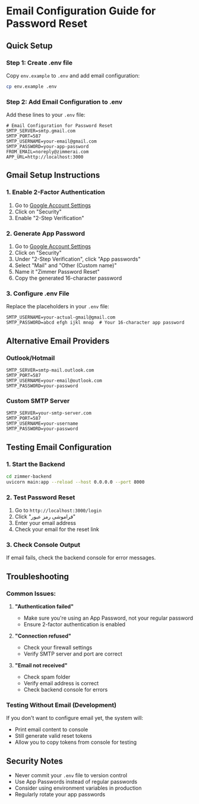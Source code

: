 # Email Configuration Guide for Password Reset

## Quick Setup

### Step 1: Create .env file
Copy `env.example` to `.env` and add email configuration:

```bash
cp env.example .env
```

### Step 2: Add Email Configuration to .env
Add these lines to your `.env` file:

```env
# Email Configuration for Password Reset
SMTP_SERVER=smtp.gmail.com
SMTP_PORT=587
SMTP_USERNAME=your-email@gmail.com
SMTP_PASSWORD=your-app-password
FROM_EMAIL=noreply@zimmerai.com
APP_URL=http://localhost:3000
```

## Gmail Setup Instructions

### 1. Enable 2-Factor Authentication
1. Go to [Google Account Settings](https://myaccount.google.com/)
2. Click on "Security"
3. Enable "2-Step Verification"

### 2. Generate App Password
1. Go to [Google Account Settings](https://myaccount.google.com/)
2. Click on "Security"
3. Under "2-Step Verification", click "App passwords"
4. Select "Mail" and "Other (Custom name)"
5. Name it "Zimmer Password Reset"
6. Copy the generated 16-character password

### 3. Configure .env File
Replace the placeholders in your `.env` file:

```env
SMTP_USERNAME=your-actual-gmail@gmail.com
SMTP_PASSWORD=abcd efgh ijkl mnop  # Your 16-character app password
```

## Alternative Email Providers

### Outlook/Hotmail
```env
SMTP_SERVER=smtp-mail.outlook.com
SMTP_PORT=587
SMTP_USERNAME=your-email@outlook.com
SMTP_PASSWORD=your-password
```

### Custom SMTP Server
```env
SMTP_SERVER=your-smtp-server.com
SMTP_PORT=587
SMTP_USERNAME=your-username
SMTP_PASSWORD=your-password
```

## Testing Email Configuration

### 1. Start the Backend
```bash
cd zimmer-backend
uvicorn main:app --reload --host 0.0.0.0 --port 8000
```

### 2. Test Password Reset
1. Go to `http://localhost:3000/login`
2. Click "فراموشی رمز عبور"
3. Enter your email address
4. Check your email for the reset link

### 3. Check Console Output
If email fails, check the backend console for error messages.

## Troubleshooting

### Common Issues:

1. **"Authentication failed"**
   - Make sure you're using an App Password, not your regular password
   - Ensure 2-factor authentication is enabled

2. **"Connection refused"**
   - Check your firewall settings
   - Verify SMTP server and port are correct

3. **"Email not received"**
   - Check spam folder
   - Verify email address is correct
   - Check backend console for errors

### Testing Without Email (Development)
If you don't want to configure email yet, the system will:
- Print email content to console
- Still generate valid reset tokens
- Allow you to copy tokens from console for testing

## Security Notes

- Never commit your `.env` file to version control
- Use App Passwords instead of regular passwords
- Consider using environment variables in production
- Regularly rotate your app passwords 